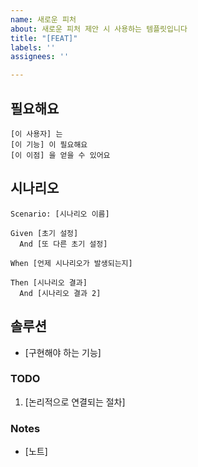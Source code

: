 ```yaml
---
name: 새로운 피처
about: 새로운 피처 제안 시 사용하는 템플릿입니다
title: "[FEAT]"
labels: ''
assignees: ''

---
```


## 필요해요

```
[이 사용자] 는
[이 기능] 이 필요해요
[이 이점] 을 얻을 수 있어요
```

## 시나리오

```gherkin
Scenario: [시나리오 이름]

Given [초기 설정]
  And [또 다른 초기 설정]

When [언제 시나리오가 발생되는지]

Then [시나리오 결과]
  And [시나리오 결과 2]
```

## 솔루션

* [구현해야 하는 기능]

### TODO

1. [논리적으로 연결되는 절차]

### Notes

* [노트]

